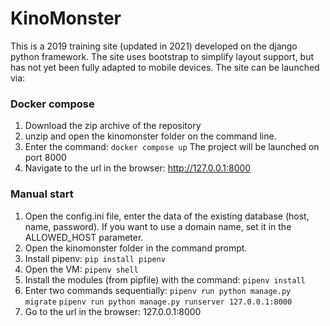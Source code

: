 # KinoMonster
This is a 2019 training site (updated in 2021) developed on the django python framework. The site uses bootstrap to simplify layout support, but has not yet been fully adapted to mobile devices. The site can be launched via:
### Docker compose
1. Download the zip archive of the repository
2. unzip and open the kinomonster folder on the command line.
3. Enter the command: `docker compose up`
The project will be launched on port 8000
4. Navigate to the url in the browser: http://127.0.0.1:8000
### Manual start
1. Open the config.ini file, enter the data of the existing database (host, name, password). If you want to use a domain name, set it in the ALLOWED_HOST parameter.
2. Open the kinomonster folder in the command prompt.
3. Install pipenv: `pip install pipenv`
4. Open the VM: `pipenv shell`
5. Install the modules (from pipfile) with the command: `pipenv install`
6. Enter two commands sequentially:
`pipenv run python manage.py migrate`
`pipenv run python manage.py runserver 127.0.0.1:8000`
7. Go to the url in the browser: 127.0.0.1:8000